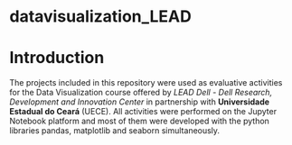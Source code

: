 # datavisualization_LEAD

# Introduction

The projects included in this repository were used as evaluative activities for the Data Visualization course offered by *LEAD Dell - Dell Research, Development and Innovation Center* in partnership with **Universidade Estadual do Ceará** (UECE). All activities were performed on the Jupyter Notebook platform and most of them were developed with the python libraries pandas, matplotlib and seaborn simultaneously.
